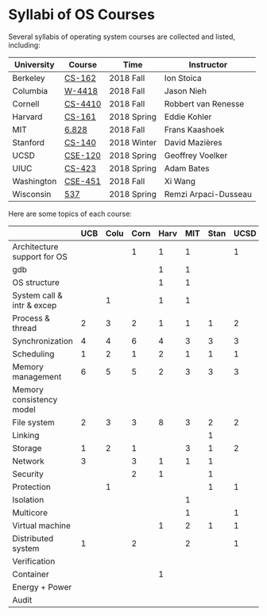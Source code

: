 # Syllabi of OS Courses

Several syllabis of operating system courses are collected and listed, including:

| University | Course | Time | Instructor |
| ---------- | ------ | ---- | -------- |
| Berkeley | [CS-162](https://inst.eecs.berkeley.edu/~cs162/fa18/) | 2018 Fall | Ion Stoica |
| Columbia | [W-4418](http://www.cs.columbia.edu/~nieh/teaching/w4118) | 2018 Fall | Jason Nieh |
| Cornell | [CS-4410](http://www.cs.cornell.edu/courses/cs4410/2018fa/) | 2018 Fall | Robbert van Renesse |
| Harvard | [CS-161](https://read.seas.harvard.edu/cs161-18/) | 2018 Spring | Eddie Kohler |
| MIT | [6.828](https://pdos.csail.mit.edu/6.828/2018/index.html) | 2018 Fall | Frans Kaashoek |
| Stanford | [CS-140](http://www.scs.stanford.edu/18wi-cs140/) | 2018 Winter | David Mazières |
| UCSD | [CSE-120](https://cseweb.ucsd.edu/classes/sp18/cse120-a/) | 2018 Spring | Geoffrey Voelker |
| UIUC | [CS-423](https://courses.engr.illinois.edu/cs423/sp2018/) | 2018 Spring | Adam Bates |
| Washington | [CSE-451](https://courses.cs.washington.edu/courses/cse451/18au/) | 2018 Fall | Xi Wang |
| Wisconsin | [537](http://pages.cs.wisc.edu/~remzi/Classes/537/Spring2018/) | 2018 Spring | Remzi Arpaci-Dusseau |

Here are some topics of each course:


|                             | UCB | Colu | Corn | Harv | MIT | Stan | UCSD | UIUC | WU | Wisc |
| --------------------------- | --- | ---- | ---- | ---- | --- | ---- | ---- | ---- | -- | ---- |
| Architecture support for OS |     |      |   1  |   1  |  1  |      |   1  |      |  1 |      |
| gdb                         |     |      |      |   1  |  1  |      |      |      |    |      |
| OS structure                |     |      |      |   1  |  1  |      |      |   1  |    |      |
| System call & intr & excep  |     |   1  |      |   1  |  1  |      |      |   1  |  3 |      |
| Process & thread            |  2  |   3  |   2  |   1  |  1  |   1  |   2  |      |    |   1  |
| Synchronization             |  4  |   4  |   6  |   4  |  3  |   3  |   3  |   4  |  1 |   4  |
| Scheduling                  |  1  |   2  |   1  |   2  |  1  |   1  |   1  |   3  |  1 |   1  |
| Memory management           |  6  |   5  |   5  |   2  |  3  |   3  |   3  |   4  |  3 |   3  |
| Memory consistency model    |     |      |      |      |     |      |      |      |  1 |      |
| File system                 |  2  |   3  |   3  |   8  |  3  |   2  |   2  |   2  |  3 |   4  |
| Linking                     |     |      |      |      |     |   1  |      |      |    |      |
| Storage                     |  1  |   2  |   1  |      |  3  |   1  |   2  |   3  |    |   1  |
| Network                     |  3  |      |   3  |   1  |  1  |   1  |      |      |  1 |      |
| Security                    |     |      |   2  |   1  |     |   1  |      |   3  |  1 |      |
| Protection                  |     |   1  |      |      |     |   1  |   1  |   1  |    |      |
| Isolation                   |     |      |      |      |  1  |      |      |      |    |      |
| Multicore                   |     |      |      |      |  1  |      |   1  |      |  1 |      |
| Virtual machine             |     |      |      |   1  |  2  |   1  |   1  |   4  |  2 |      |
| Distributed system          |  1  |      |   2  |      |  2  |      |   1  |      |    |      |
| Verification                |     |      |      |      |     |      |      |      |  1 |      |
| Container                   |     |      |      |   1  |     |      |      |      |    |      |
| Energy + Power              |     |      |      |      |     |      |      |   1  |    |      |
| Audit                       |     |      |      |      |     |      |      |   1  |    |      |
